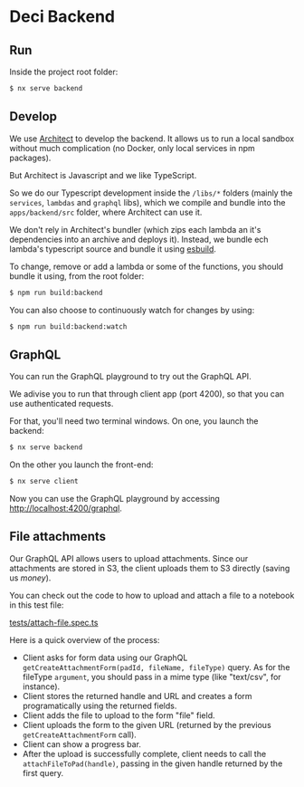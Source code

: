 # Deci Backend

## Run

Inside the project root folder:

```bash
$ nx serve backend
```

## Develop

We use [Architect](https://arc.codes) to develop the backend. It allows us to run a local sandbox without much complication (no Docker, only local services in npm packages).

But Architect is Javascript and we like TypeScript.

So we do our Typescript development inside the `/libs/*` folders (mainly the `services`, `lambdas` and `graphql` libs), which we compile and bundle into the `apps/backend/src` folder, where Architect can use it.

We don't rely in Architect's bundler (which zips each lambda an it's dependencies into an archive and deploys it). Instead, we bundle ech lambda's typescript source and bundle it using [esbuild](https://esbuild.github.io).

To change, remove or add a lambda or some of the functions, you should bundle it using, from the root folder:

```bash
$ npm run build:backend
```

You can also choose to continuously watch for changes by using:

```bash
$ npm run build:backend:watch
```

## GraphQL

You can run the GraphQL playground to try out the GraphQL API.

We adivise you to run that through client app (port 4200), so that you can use authenticated requests.

For that, you'll need two terminal windows. On one, you launch the backend:

```bash
$ nx serve backend
```

On the other you launch the front-end:

```bash
$ nx serve client
```

Now you can use the GraphQL playground by accessing [http://localhost:4200/graphql](http://localhost:4200/graphql).

## File attachments

Our GraphQL API allows users to upload attachments. Since our attachments are stored in S3, the client uploads them to S3 directly (saving us $money$).

You can check out the code to how to upload and attach a file to a notebook in this test file:

[tests/attach-file.spec.ts](tests/attach-file.spec.ts)

Here is a quick overview of the process:

- Client asks for form data using our GraphQL `getCreateAttachmentForm(padId, fileName, fileType)` query. As for the fileType `argument`, you should pass in a mime type (like "text/csv", for instance).
- Client stores the returned handle and URL and creates a form programatically using the returned fields.
- Client adds the file to upload to the form "file" field.
- Client uploads the form to the given URL (returned by the previous `getCreateAttachmentForm` call).
- Client can show a progress bar.
- After the upload is successfully complete, client needs to call the `attachFileToPad(handle)`, passing in the given handle returned by the first query.
